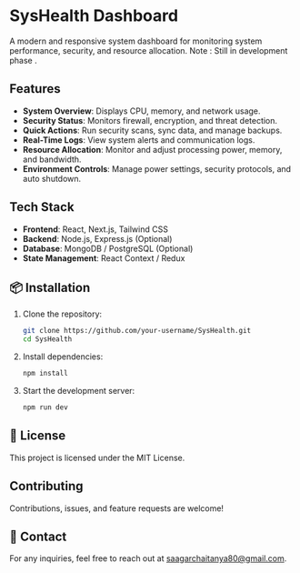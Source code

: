 # SysHealth Dashboard

A modern and responsive system dashboard for monitoring system performance, security, and resource allocation.
Note : Still in development phase .

## Features
- **System Overview**: Displays CPU, memory, and network usage.
- **Security Status**: Monitors firewall, encryption, and threat detection.
- **Quick Actions**: Run security scans, sync data, and manage backups.
- **Real-Time Logs**: View system alerts and communication logs.
- **Resource Allocation**: Monitor and adjust processing power, memory, and bandwidth.
- **Environment Controls**: Manage power settings, security protocols, and auto shutdown.

## Tech Stack
- **Frontend**: React, Next.js, Tailwind CSS
- **Backend**: Node.js, Express.js (Optional)
- **Database**: MongoDB / PostgreSQL (Optional)
- **State Management**: React Context / Redux

## 📦 Installation
1. Clone the repository:
   ```bash
   git clone https://github.com/your-username/SysHealth.git
   cd SysHealth
   ```
2. Install dependencies:
   ```bash
   npm install
   ```
3. Start the development server:
   ```bash
   npm run dev
   ```

## 📜 License
This project is licensed under the MIT License.

## Contributing
Contributions, issues, and feature requests are welcome!

## 📧 Contact
For any inquiries, feel free to reach out at saagarchaitanya80@gmail.com.
